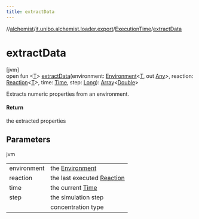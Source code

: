 ```yaml
---
title: extractData
---
```

//[alchemist](../../../index.html)/[it.unibo.alchemist.loader.export](../index.html)/[ExecutionTime](index.html)/[extractData](extract-data.html)



# extractData



[jvm]\
open fun <[T](extract-data.html)> [extractData](extract-data.html)(environment: [Environment](../../it.unibo.alchemist.model.interfaces/-environment/index.html)<[T](../../it.unibo.alchemist.loader.deployments/-deployment/get-associated-linking-rule.html), out [Any](https://kotlinlang.org/api/latest/jvm/stdlib/kotlin/-any/index.html)>, reaction: [Reaction](../../it.unibo.alchemist.model.interfaces/-reaction/index.html)<[T](../../it.unibo.alchemist.loader.deployments/-deployment/get-associated-linking-rule.html)>, time: [Time](../../it.unibo.alchemist.model.interfaces/-time/index.html), step: [Long](https://kotlinlang.org/api/latest/jvm/stdlib/kotlin/-long/index.html)): [Array](https://kotlinlang.org/api/latest/jvm/stdlib/kotlin/-array/index.html)<[Double](https://kotlinlang.org/api/latest/jvm/stdlib/kotlin/-double/index.html)>



Extracts numeric properties from an environment.



#### Return



the extracted properties



## Parameters


jvm

| | |
|---|---|
| environment | the [Environment](../../it.unibo.alchemist.model.interfaces/-environment/index.html) |
| reaction | the last executed [Reaction](../../it.unibo.alchemist.model.interfaces/-reaction/index.html) |
| time | the current [Time](../../it.unibo.alchemist.model.interfaces/-time/index.html) |
| step | the simulation step |
| <T> | concentration type |




